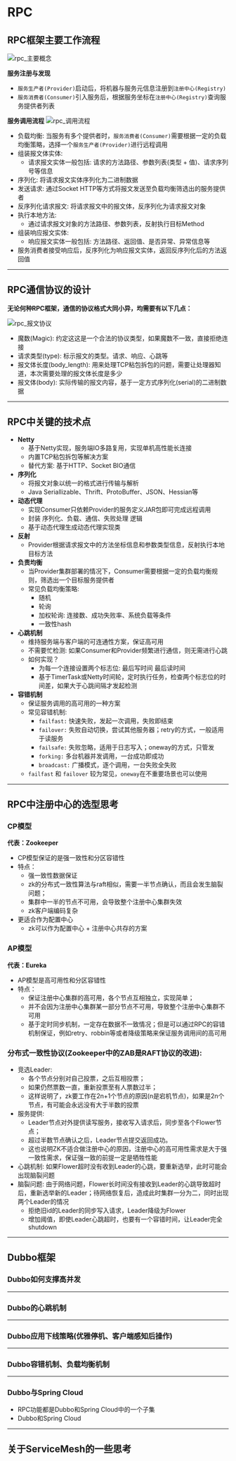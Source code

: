 # RPC

## RPC框架主要工作流程
![rpc_主要概念](./imgs/rpc_主要概念.png)

**服务注册与发现**
- `服务生产者(Provider)`启动后，将机器与服务元信息注册到`注册中心(Registry)`
- `服务消费者(Consumer)`引入服务后，根据服务坐标在`注册中心(Registry)`查询服务提供者列表

**服务调用流程**
![rpc_调用流程](./imgs/rpc_调用流程.png)

- 负载均衡: 当服务有多个提供者时，`服务消费者(Consumer)`需要根据一定的负载均衡策略，选择一个`服务生产者(Provider)`进行远程调用
- 组装报文体实体: 
  - 请求报文实体一般包括: 请求的方法路径、参数列表(类型 + 值)、请求序列号等信息
- 序列化: 将请求报文实体序列化为二进制数据
- 发送请求: 通过Socket HTTP等方式将报文发送至负载均衡筛选出的服务提供者
- 反序列化请求报文: 将请求报文中的报文体，反序列化为请求报文对象
- 执行本地方法:
  - 通过请求报文对象的方法路径、参数列表，反射执行目标Method
- 组装响应报文实体:
  - 响应报文实体一般包括: 方法路径、返回值、是否异常、异常信息等
- 服务消费者接受响应后，反序列化为响应报文实体，返回反序列化后的方法返回值
----

## RPC通信协议的设计

**无论何种RPC框架，通信的协议格式大同小异，均需要有以下几点：**

![rpc_报文协议](./imgs/rpc_报文协议.png)

- 魔数(Magic): 约定这这是一个合法的协议类型，如果魔数不一致，直接拒绝连接
- 请求类型(type): 标示报文的类型。请求、响应、心跳等
- 报文体长度(body_length): 用来处理TCP粘包拆包的问题，需要让处理器知道，本次需要处理的报文体长度是多少
- 报文体(body): 实际传输的报文内容，基于一定方式序列化(serial)的二进制数据

----

## RPC中关键的技术点

- **Netty**
  - 基于Netty实现，服务端IO多路复用，实现单机高性能长连接
  - 内置TCP粘包拆包等解决方案
  - 替代方案: 基于HTTP、Socket BIO通信
- **序列化**
  - 将报文对象以统一的格式进行传输与解析
  - Java Seriallizable、Thrift、ProtoBuffer、JSON、Hessian等
- **动态代理**
  - 实现Consumer只依赖Provider的服务定义JAR包即可完成远程调用
  - 封装 序列化、负载、通信、失败处理 逻辑
  - 基于动态代理生成动态代理实现类
- **反射**
  - Provider根据请求报文中的方法坐标信息和参数类型信息，反射执行本地目标方法
- **负责均衡**
  - 当Provider集群部署的情况下，Consumer需要根据一定的负载均衡规则，筛选出一个目标服务提供者
  - 常见负载均衡策略:
    - 随机
    - 轮询
    - 加权轮询: 连接数、成功失败率、系统负载等条件
    - 一致性hash
- **心跳机制**
  - 维持服务端与客户端的可连通性方案，保证高可用
  - 不需要忙检测: 如果Consumer和Provider频繁进行通信，则无需进行心跳
  - 如何实现？
    - 为每一个连接设置两个标志位: 最后写时间 最后读时间
    - 基于TimerTask或Netty时间轮，定时执行任务，检查两个标志位的时间差，如果大于心跳间隔才发起检测
- **容错机制**
  - 保证服务调用的高可用的一种方案
  - 常见容错机制:
    - `failfast:` 快速失败，发起一次调用，失败即结束
    - `failover:` 失败自动切换，尝试其他服务器；retry的方式，一般适用于读服务
    - `failsafe:` 失败忽略，适用于日志写入；oneway的方式，只管发
    - `forking:` 多台机器并发调用，一台成功即成功
    - `broadcast:` 广播模式，逐个调用，一台失败全失败
  - `failfast` 和 `failover` 较为常见，`oneway`在不重要场景也可以使用
----

## RPC中注册中心的选型思考

### CP模型
**代表：Zookeeper**
- CP模型保证的是强一致性和分区容错性
- 特点：
  - 强一致性数据保证
  - zk的分布式一致性算法与raft相似，需要一半节点确认，而且会发生脑裂问题；
  - 集群中一半的节点不可用，会导致整个注册中心集群失效
  - zk客户端编码复杂
- 更适合作为配置中心
  - zk可以作为配置中心 + 注册中心共存的方案

### AP模型
**代表：Eureka**
- AP模型是高可用性和分区容错性
- 特点：
  - 保证注册中心集群的高可用，各个节点互相独立，实现简单；
  - 并不会因为注册中心集群某一部分节点不可用，导致整个注册中心集群不可用
  - 基于定时同步机制，一定存在数据不一致情况；但是可以通过RPC的容错机制保证，例如retry、robbin等或者降级策略来保证服务调用间的高可用

### 分布式一致性协议(Zookeeper中的ZAB是RAFT协议的改进):
- 竞选Leader: 
  - 各个节点分别对自己投票，之后互相投票；
  - 如果仍然票数一直，重新投票至有人票数过半；
  - 这样说明了，zk要工作在2n+1个节点的原因(n是宕机节点)，如果是2n个节点，有可能会永远没有大于半数的投票
- 服务提供: 
  - Leader节点对外提供读写服务，接收写入请求后，同步至各个Flower节点；
  - 超过半数节点确认之后，Leader节点提交返回成功。
  - 这也说明ZK不适合做注册中心的原因，注册中心的高可用性需求是大于强一致性需求，保证强一致的前提一定是牺牲性能
- 心跳机制: 如果Flower超时没有收到Leader的心跳，要重新选举，此时可能会出现脑裂问题
- 脑裂问题: 由于网络问题，Flower长时间没有接收到Leader的心跳导致超时后，重新选举新的Leader；待网络恢复后，造成此时集群一分为二，同时出现两个Leader的情况
  - 拒绝旧id的Leader的同步写入请求，Leader降级为Flower
  - 增加阈值，即使Leader心跳超时，也要有一个容错时间，让Leader完全shutdown

----

## Dubbo框架

### Dubbo如何支撑高并发

----

### Dubbo的心跳机制

----

### Dubbo应用下线策略(优雅停机、客户端感知后操作)

----

### Dubbo容错机制、负载均衡机制

----

### Dubbo与Spring Cloud
- RPC功能都是Dubbo和Spring Cloud中的一个子集
- Dubbo和Spring Cloud

----

## 关于ServiceMesh的一些思考